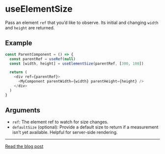 # useElementSize

Pass an element `ref` that you’d like to observe. Its initial and changing `width` and `height` are returned.


## Example

```js
const ParentComponent = () => {
  const parentRef = useRef(null)
  const [width, height] = useElementSize(parentRef, [300, 100])

  return (
    <div ref={parentRef}>
      <MyComponent parentWidth={width} parentHeight={height} />
    </div>
  )
}
```

## Arguments

- `ref`: The element ref to watch for size changes.
- `defaultSize` (optional): Provide a default size to return if a measurement isn’t yet available. Helpful for server-side rendering.

---

[Read the blog post](https://blog.nathanfitzsimmons.com/2021/05/05/window-pains-using-element-queries-in-your-react-app/)
